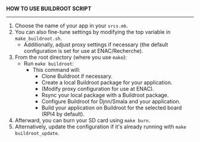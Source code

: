 
**HOW TO USE BUILDROOT SCRIPT**
___________________________

1. Choose the name of your app in your `srcs.mk`.
2. You can also fine-tune settings by modifying the top variable in `make_buildroot.sh`.
    - Additionally, adjust proxy settings if necessary (the default configuration is set for use at ENAC/Recherche).
3. From the root directory (where you use `make`):
    - Run `make buildroot`:
        - This command will:
            - Clone Buildroot if necessary.
            - Create a local Buildroot package for your application.
            - (Modify proxy configuration for use at ENAC).
            - Rsync your local package with a Buildroot package.
            - Configure Buildroot for Djnn/Smala and your application.
            - Build your application on Buildroot for the selected board (RPI4 by default).
4. Afterward, you can burn your SD card using `make burn`.
5. Alternatively, update the configuration if it's already running with `make buildroot_update`.
